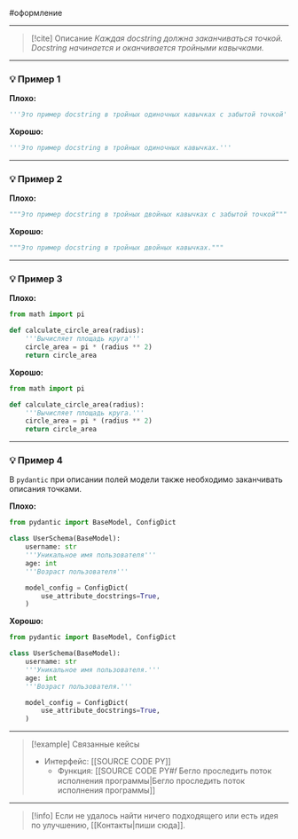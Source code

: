 #оформление
***

> [!cite] Описание
>_Каждая docstring должна заканчиваться точкой. Docstring начинается и оканчивается тройными кавычками._

***
### 💡 Пример 1


**Плохо:**
```python
'''Это пример docstring в тройных одиночных кавычках с забытой точкой'''
```

**Хорошо:**
```python
'''Это пример docstring в тройных одиночных кавычках.'''
```

***
### 💡 Пример 2


**Плохо:**
```python
"""Это пример docstring в тройных двойных кавычках с забытой точкой"""
```

**Хорошо:**
```python
"""Это пример docstring в тройных двойных кавычках."""
```

***
### 💡 Пример 3


**Плохо:**
```python
from math import pi

def calculate_circle_area(radius):
	'''Вычисляет площадь круга'''
	circle_area = pi * (radius ** 2)
	return circle_area
```

**Хорошо:**
```python
from math import pi

def calculate_circle_area(radius):
	'''Вычисляет площадь круга.'''
	circle_area = pi * (radius ** 2)
	return circle_area
```

***
### 💡 Пример 4
В `pydantic` при описании полей модели также необходимо заканчивать описания точками.

**Плохо:**
```python
from pydantic import BaseModel, ConfigDict

class UserSchema(BaseModel):
	username: str
	'''Уникальное имя пользователя'''
	age: int
	'''Возраст пользователя'''

	model_config = ConfigDict(
		use_attribute_docstrings=True,
	)
```

**Хорошо:**
```python
from pydantic import BaseModel, ConfigDict

class UserSchema(BaseModel):
	username: str
	'''Уникальное имя пользователя.'''
	age: int
	'''Возраст пользователя.'''

	model_config = ConfigDict(
		use_attribute_docstrings=True,
	)
```

***

> [!example] Связанные кейсы
>- Интерфейс: [[SOURCE CODE PY]]
>	- Функция: [[SOURCE CODE PY#𝑓 Бегло проследить поток исполнения программы|Бегло проследить поток исполнения программы]]

***

> [!info]
> Если не удалось найти ничего подходящего или есть идея по улучшению, [[Контакты|пиши сюда]].
